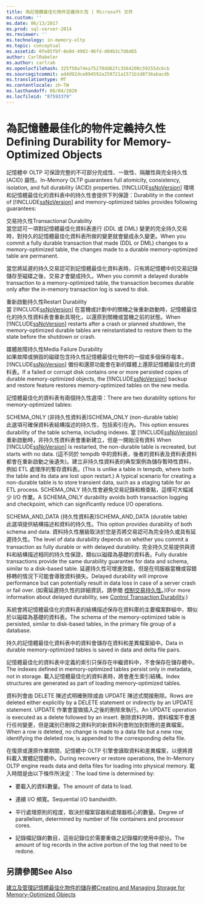```yaml
---
title: 為記憶體最佳化物件定義持久性 | Microsoft 文件
ms.custom: ''
ms.date: 06/13/2017
ms.prod: sql-server-2014
ms.reviewer: ''
ms.technology: in-memory-oltp
ms.topic: conceptual
ms.assetid: 0fe85fbf-8e8d-4983-96fd-d04b3c7d6d65
author: CarlRabeler
ms.author: carlrab
ms.openlocfilehash: 325f50a74ea75270dd62fc3564200c59255dc6cb
ms.sourcegitcommit: ad4d92dce894592a259721a1571b1d8736abacdb
ms.translationtype: MT
ms.contentlocale: zh-TW
ms.lasthandoff: 08/04/2020
ms.locfileid: "87593379"
---
```

# <a name="defining-durability-for-memory-optimized-objects"></a><span data-ttu-id="d4cf3-102">為記憶體最佳化的物件定義持久性</span><span class="sxs-lookup"><span data-stu-id="d4cf3-102">Defining Durability for Memory-Optimized Objects</span></span>
  <span data-ttu-id="d4cf3-103">記憶體中 OLTP 可保證完整的不可部分完成性、一致性、隔離性與完全持久性 (ACID) 屬性。</span><span class="sxs-lookup"><span data-stu-id="d4cf3-103">In-Memory OLTP guarantees full atomicity, consistency, isolation, and full durability (ACID) properties.</span></span> <span data-ttu-id="d4cf3-104">[!INCLUDE[ssNoVersion](../../includes/ssnoversion-md.md)] 環境和記憶體最佳化的資料表中的持久性會提供下列保證：</span><span class="sxs-lookup"><span data-stu-id="d4cf3-104">Durability in the context of [!INCLUDE[ssNoVersion](../../includes/ssnoversion-md.md)] and memory-optimized tables provides following guarantees:</span></span>  
  
 <span data-ttu-id="d4cf3-105">交易持久性</span><span class="sxs-lookup"><span data-stu-id="d4cf3-105">Transactional Durability</span></span>  
 <span data-ttu-id="d4cf3-106">當您認可一項對記憶體最佳化資料表進行 (DDL 或 DML) 變更的完全持久交易時，對持久的記憶體最佳化資料表所做的變更就會變成永久變更。</span><span class="sxs-lookup"><span data-stu-id="d4cf3-106">When you commit a fully durable transaction that made (DDL or DML) changes to a memory-optimized table, the changes made to a durable memory-optimized table are permanent.</span></span>  
  
 <span data-ttu-id="d4cf3-107">當您將延遲的持久交易認可到記憶體最佳化資料表時，只有將記憶體中的交易記錄儲存至磁碟之後，交易才會變成持久。</span><span class="sxs-lookup"><span data-stu-id="d4cf3-107">When you commit a delayed durable transaction to a memory-optimized table, the transaction becomes durable only after the in-memory transaction log is saved to disk.</span></span>  
  
 <span data-ttu-id="d4cf3-108">重新啟動持久性</span><span class="sxs-lookup"><span data-stu-id="d4cf3-108">Restart Durability</span></span>  
 <span data-ttu-id="d4cf3-109">當 [!INCLUDE[ssNoVersion](../../includes/ssnoversion-md.md)] 在當機或計劃中的關機之後重新啟動時，記憶體最佳化的持久性資料表會重新具現化，以還原到關機或當機之前的狀態。</span><span class="sxs-lookup"><span data-stu-id="d4cf3-109">When [!INCLUDE[ssNoVersion](../../includes/ssnoversion-md.md)] restarts after a crash or planned shutdown, the memory-optimized durable tables are reinstantiated to restore them to the state before the shutdown or crash.</span></span>  
  
 <span data-ttu-id="d4cf3-110">媒體故障持久性</span><span class="sxs-lookup"><span data-stu-id="d4cf3-110">Media Failure Durability</span></span>  
 <span data-ttu-id="d4cf3-111">如果故障或損毀的磁碟包含持久性記憶體最佳化物件的一個或多個保存複本， [!INCLUDE[ssNoVersion](../../includes/ssnoversion-md.md)] 備份和還原功能會在新的媒體上還原記憶體最佳化的資料表。</span><span class="sxs-lookup"><span data-stu-id="d4cf3-111">If a failed or corrupt disk contains one or more persisted copies of durable memory-optimized objects, the [!INCLUDE[ssNoVersion](../../includes/ssnoversion-md.md)] backup and restore feature restores memory-optimized tables on the new media.</span></span>  
  
 <span data-ttu-id="d4cf3-112">記憶體最佳化的資料表有兩個持久性選項：</span><span class="sxs-lookup"><span data-stu-id="d4cf3-112">There are two durability options for memory-optimized tables:</span></span>  
  
 <span data-ttu-id="d4cf3-113">SCHEMA_ONLY (非持久性資料表)</span><span class="sxs-lookup"><span data-stu-id="d4cf3-113">SCHEMA_ONLY (non-durable table)</span></span>  
 <span data-ttu-id="d4cf3-114">此選項可確保資料表結構描述的持久性，包括索引在內。</span><span class="sxs-lookup"><span data-stu-id="d4cf3-114">This option ensures durability of the table schema, including indexes.</span></span> <span data-ttu-id="d4cf3-115">當 [!INCLUDE[ssNoVersion](../../includes/ssnoversion-md.md)] 重新啟動時，非持久性資料表會重新建立，但是一開始沒有資料 </span><span class="sxs-lookup"><span data-stu-id="d4cf3-115">When [!INCLUDE[ssNoVersion](../../includes/ssnoversion-md.md)] is restarted, the non-durable table is recreated, but starts with no data.</span></span> <span data-ttu-id="d4cf3-116">(這不同於 tempdb 中的資料表，後者的資料表及資料表資料都會在重新啟動之後遺失)。建立非持久性資料表的典型案例為儲存暫時性資料，例如 ETL 處理序的暫存資料表。</span><span class="sxs-lookup"><span data-stu-id="d4cf3-116">(This is unlike a table in tempdb, where both the table and its data are lost upon restart.) A typical scenario for creating a non-durable table is to store transient data, such as a staging table for an ETL process.</span></span> <span data-ttu-id="d4cf3-117">SCHEMA_ONLY 持久性會避免交易記錄和檢查點，這樣可大幅減少 I/O 作業。</span><span class="sxs-lookup"><span data-stu-id="d4cf3-117">A SCHEMA_ONLY durability avoids both transaction logging and checkpoint, which can significantly reduce I/O operations.</span></span>  
  
 <span data-ttu-id="d4cf3-118">SCHEMA_AND_DATA (持久性資料表)</span><span class="sxs-lookup"><span data-stu-id="d4cf3-118">SCHEMA_AND_DATA (durable table)</span></span>  
 <span data-ttu-id="d4cf3-119">此選項提供結構描述和資料的持久性。</span><span class="sxs-lookup"><span data-stu-id="d4cf3-119">This option provides durability of both schema and data.</span></span> <span data-ttu-id="d4cf3-120">資料持久性層級取決於您是否將交易認可為完全持久或具有延遲持久性。</span><span class="sxs-lookup"><span data-stu-id="d4cf3-120">The level of data durability depends on whether you commit a transaction as fully durable or with delayed durability.</span></span> <span data-ttu-id="d4cf3-121">完全持久交易提供與資料和結構描述相同的持久性保證，類似以磁碟為基礎的資料表。</span><span class="sxs-lookup"><span data-stu-id="d4cf3-121">Fully durable transactions provide the same durability guarantee for data and schema, similar to a disk-based table.</span></span> <span data-ttu-id="d4cf3-122">延遲持久性可增進效能，但是在伺服器當機或容錯移轉的情況下可能會導致資料損失。</span><span class="sxs-lookup"><span data-stu-id="d4cf3-122">Delayed durability will improve performance but can potentially result in data loss in case of a server crash or fail over.</span></span> <span data-ttu-id="d4cf3-123">(如需延遲持久性的詳細資訊，請參閱 [控制交易持久性](../logs/control-transaction-durability.md)。)</span><span class="sxs-lookup"><span data-stu-id="d4cf3-123">(For more information about delayed durability, see [Control Transaction Durability](../logs/control-transaction-durability.md).)</span></span>  
  
 <span data-ttu-id="d4cf3-124">系統會將記憶體最佳化的資料表的結構描述保存在資料庫的主要檔案群組中，類似於以磁碟為基礎的資料表。</span><span class="sxs-lookup"><span data-stu-id="d4cf3-124">The schema of the memory-optimized table is persisted, similar to disk-based tables, in the primary file group of a database.</span></span>  
  
 <span data-ttu-id="d4cf3-125">持久的記憶體最佳化資料表中的資料會儲存在資料和差異檔案組中。</span><span class="sxs-lookup"><span data-stu-id="d4cf3-125">Data in durable memory-optimized tables is saved in data and delta file pairs.</span></span>  
  
 <span data-ttu-id="d4cf3-126">記憶體最佳化的資料表中定義的索引只保存在中繼資料中，不會保存在儲存體中。</span><span class="sxs-lookup"><span data-stu-id="d4cf3-126">The indexes defined in memory-optimized tables persist only in metadata, not in storage.</span></span> <span data-ttu-id="d4cf3-127">載入記憶體最佳化的資料表時，將會產生索引結構。</span><span class="sxs-lookup"><span data-stu-id="d4cf3-127">Index structures are generated as part of loading memory-optimized tables.</span></span>  
  
 <span data-ttu-id="d4cf3-128">資料列會由 DELETE 陳述式明確刪除或由 UPDATE 陳述式間接刪除。</span><span class="sxs-lookup"><span data-stu-id="d4cf3-128">Rows are deleted either explicitly by a DELETE statement or indirectly by an UPDATE statement.</span></span> <span data-ttu-id="d4cf3-129">UPDATE 作業會當做插入之後的刪除來執行。</span><span class="sxs-lookup"><span data-stu-id="d4cf3-129">An UPDATE operation is executed as a delete followed by an insert.</span></span> <span data-ttu-id="d4cf3-130">刪除資料列時，資料檔案不會進行任何變更，但是識別已刪除之資料列的新資料列會附加到對應的差異檔案。</span><span class="sxs-lookup"><span data-stu-id="d4cf3-130">When a row is deleted, no change is made to a data file but a new row, identifying the deleted row, is appended to the corresponding delta file.</span></span>  
  
 <span data-ttu-id="d4cf3-131">在復原或還原作業期間，記憶體中 OLTP 引擎會讀取資料和差異檔案，以便將資料載入實體記憶體中。</span><span class="sxs-lookup"><span data-stu-id="d4cf3-131">During recovery or restore operations, the In-Memory OLTP engine reads data and delta files for loading into physical memory.</span></span> <span data-ttu-id="d4cf3-132">載入時間是由以下條件所決定：</span><span class="sxs-lookup"><span data-stu-id="d4cf3-132">The load time is determined by:</span></span>  
  
-   <span data-ttu-id="d4cf3-133">要載入的資料數量。</span><span class="sxs-lookup"><span data-stu-id="d4cf3-133">The amount of data to load.</span></span>  
  
-   <span data-ttu-id="d4cf3-134">連續 I/O 頻寬。</span><span class="sxs-lookup"><span data-stu-id="d4cf3-134">Sequential I/O bandwidth.</span></span>  
  
-   <span data-ttu-id="d4cf3-135">平行處理原則的程度，取決於檔案容器和處理器核心的數量。</span><span class="sxs-lookup"><span data-stu-id="d4cf3-135">Degree of parallelism, determined by number of file containers and processor cores.</span></span>  
  
-   <span data-ttu-id="d4cf3-136">記錄檔記錄的數目，這些記錄位於需要重做之記錄檔的使用中部分。</span><span class="sxs-lookup"><span data-stu-id="d4cf3-136">The amount of log records in the active portion of the log that need to be redone.</span></span>  
  
## <a name="see-also"></a><span data-ttu-id="d4cf3-137">另請參閱</span><span class="sxs-lookup"><span data-stu-id="d4cf3-137">See Also</span></span>  
 [<span data-ttu-id="d4cf3-138">建立及管理記憶體最佳化物件的儲存體</span><span class="sxs-lookup"><span data-stu-id="d4cf3-138">Creating and Managing Storage for Memory-Optimized Objects</span></span>](creating-and-managing-storage-for-memory-optimized-objects.md)  
  
  
